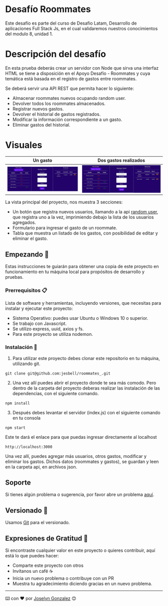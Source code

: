 # Desafío Roommates
Este desafío es parte del curso de Desafio Latam, Desarrollo de aplicaciones Full Stack Js, en el cual validaremos nuestros conocimientos del modulo 8, unidad 1.


# Descripción del desafío
En esta prueba deberás crear un servidor con Node que sirva una interfaz HTML se tiene a disposición en el Apoyo Desafío - Roommates y cuya temática está basada en el registro de gastos entre roommates. 

Se deberá servir una API REST que permita hacer lo siguiente:
- Almacenar roommates nuevos ocupando random user.
- Devolver todos los roommates almacenados.
- Registrar nuevos gastos.
- Devolver el historial de gastos registrados.
- Modificar la información correspondiente a un gasto.
- Eliminar gastos del historial.

# Visuales



| Un gasto | Dos gastos realizados |
| --- | --- |
| ![vista_1](/assets/vista_1.png)| ![vista_2](/assets/vista_2.png) |


La vista principal del proyecto, nos muestra 3 secciones:
- Un botón que registra nuevos usuarios, llamando a la api [random user](https://randomuser.me/api), que registra uno a la vez, imprimiendo debajo la lista de los usuarios agregados.
- Formulario para ingresar el gasto de un roommate.
- Tabla que muestra un listado de los gastos, con posibilidad de editar y eliminar el gasto.


## Empezando 🚀

Estas instrucciones te guiarán para obtener una copia de este proyecto en funcionamiento en tu máquina local para propósitos de desarrollo y pruebas.

### Prerrequisitos 📋

Lista de software y herramientas, incluyendo versiones, que necesitas para instalar y ejecutar este proyecto:

- Sistema Operativo: puedes usar Ubuntu o Windows 10 o superior.
- Se trabajo con Javascript.
- Se utilizo express, uuid, axios y fs.
- Para este proyecto se utiliza nodemon.

### Instalación 🔧

1. Para utilizar este proyecto debes clonar este repositorio en tu máquina, utilizando git.

```
git clone git@github.com:jesbell/roommates_.git
```

2. Una vez allí puedes abrir el proyecto donde te sea más comodo. Pero dentro de la carpeta del proyecto deberas realizar las instalación de las dependencias, con el siguiente comando.

```
npm install
```

3. Después debes levantar el servidor (index.js) con el siguiente comando en tu consola
```
npm start
```

Este te dará el enlace para que puedas ingresar directamente al localhost
```
http://localhost:3000
```

Una vez allí, puedes agregar más usuarios, otros gastos, modificar y eliminar los gastos. Dichos datos (roommates y gastos), se guardan y leen en la carpeta api, en archivos json.

## Soporte

Si tienes algún problema o sugerencia, por favor abre un problema [aquí](https://github.com/jesbell/roommates_/issues).

## Versionado  📌

Usamos [Git](https://git-scm.com) para el versionado.

## Expresiones de Gratitud 🎁

Si encontraste cualquier valor en este proyecto o quieres contribuir, aquí está lo que puedes hacer:

- Comparte este proyecto con otros
- Invítanos un café ☕
- Inicia un nuevo problema o contribuye con un PR
- Muestra tu agradecimiento diciendo gracias en un nuevo problema.

---

⌨️ con ❤️ por [Joselyn Gonzalez](https://github.com/jesbell) 😊
